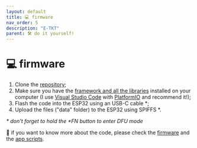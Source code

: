 ```yaml
---
layout: default
title: 💻 firmware
nav_order: 5
description: "E-TKT"
parent: 🛠️ do it yourself!
---
```


# 💻 **firmware**

1. Clone the [repository](https://github.com/andreisperid/E-TKT);
2. Make sure you have the [framework and all the libraries](https://andreisperid.github.io/E-TKT/credits/libraries.html) installed on your computer (I use [Visual Studio Code](https://code.visualstudio.com/) with [PlatformIO](https://platformio.org/) and recommend it!);
3. Flash the code into the ESP32 using an USB-C cable \*;
4. Upload the files ("data" folder) to the ESP32 using SPIFFS \*.

*\* don't forget to hold the \*FN button to enter DFU mode*

👀 if you want to know more about the code, please check the [firmware](https://github.com/andreisperid/E-TKT/blob/main/src/LabelMaker.cpp) and the [app scripts](https://github.com/andreisperid/E-TKT/blob/main/data/script.js).
